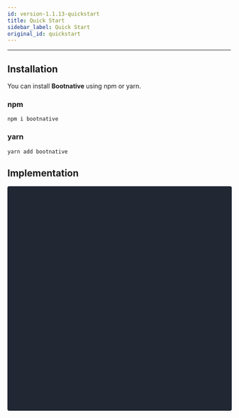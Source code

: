 ```yaml
---
id: version-1.1.13-quickstart
title: Quick Start
sidebar_label: Quick Start
original_id: quickstart
---
```

<hr/>

## Installation

<p>
    You can install <b>Bootnative</b> using npm or yarn.
</p>

### npm
```
npm i bootnative
```

### yarn
```
yarn add bootnative
```

## Implementation

<div data-snack-id="@alantoledo007/inplementation" data-snack-platform="web" data-snack-preview="true" data-snack-theme="dark" style="overflow:hidden;background:#212733;border:1px solid rgba(0,0,0,.08);border-radius:4px;height:505px;width:100%"></div>
<script async src="https://snack.expo.io/embed.js"></script>
